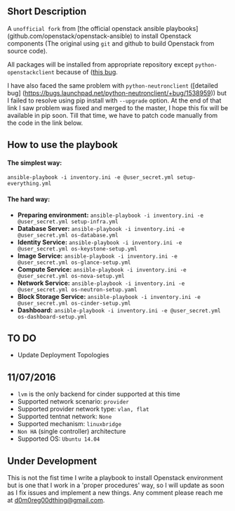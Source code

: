 Short Description
-----------------
A `unofficial fork` from [the official openstack ansible playbooks] (github.com/openstack/openstack-ansible) to install Openstack components (The original using `git` and github to build Openstack from source code). 

All packages will be installed from appropriate repository except `python-openstackclient` because of ([this bug](https://bugs.launchpad.net/python-openstackclient/+bug/1560157). 

I have also faced the same problem with `python-neutronclient` ([detailed bug] (https://bugs.launchpad.net/python-neutronclient/+bug/1538959)) but I failed to resolve using pip install with `--upgrade` option. At the end of that link I saw problem was fixed and merged to the master, I hope this fix will be available in pip soon. Till that time, we have to patch code manually from the code in the link below.

How to use the playbook
-----------------------

#### The simplest way: 
`ansible-playbook -i inventory.ini -e @user_secret.yml setup-everything.yml`

#### The hard way:

- **Preparing environment:** `ansible-playbook -i inventory.ini -e @user_secret.yml setup-infra.yml`
- **Database Server:** `ansible-playbook -i inventory.ini -e @user_secret.yml os-database.yml`
- **Identity Service:** `ansible-playbook -i inventory.ini -e @user_secret.yml os-keystone-setup.yml`
- **Image Service:** `ansible-playbook -i inventory.ini -e @user_secret.yml os-glance-setup.yml`
- **Compute Service:** `ansible-playbook -i inventory.ini -e @user_secret.yml os-nova-setup.yml`
- **Network Service:** `ansible-playbook -i inventory.ini -e @user_secret.yml os-neutron-setup.yaml`
- **Block Storage Service:** `ansible-playbook -i inventory.ini -e @user_secret.yml os-cinder-setup.yml`
- **Dashboard:**  `ansible-playbook -i inventory.ini -e @user_secret.yml os-dashboard-setup.yml`

TO DO
------

* Update Deployment Topologies

11/07/2016
----------

* `lvm` is the only backend for cinder supported at this time
* Supported network scenario: `provider`
* Supported provider network type: `vlan, flat`
* Supported tentnat network: `None`
* Supported mechanism: `linuxbridge`
* `Non HA` (single controller) architecture
* Supported OS: `Ubuntu 14.04`

Under Development
-----------------

This is not the fist time I write a playbook to install Openstack environment but is one that I work in a 'proper procedures' way, so I will update as soon as I fix issues and implement a new things. Any comment please reach me at d0m0reg00dthing@gmail.com.

